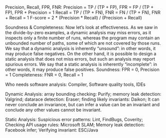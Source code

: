 
Precision, Recall, FPR, FNR:
Precision = TP / (TP + FP), FPR = FP / (TP + FP), FPR + Precision = 1
Recall = TP / (TP + FN), FNR = FN / (TP + FN), FNR + Recall = 1
F-score = 2 * (Precision * Recall) / (Precision + Recall)

Soundness & Completeness:
Now let’s look at effectiveness. As we saw in the divide-by-zero examples, a dynamic analysis may miss errors, as it inspects only a finite number of runs, whereas the program may contain an unbounded number of paths, some of which are not covered by those runs. We say that a dynamic analysis is inherently “unsound”: in other words, it may produce false negatives. On the other hand, it is possible to design a static analysis that does not miss errors, but such an analysis may report spurious errors. We say that a static analysis is inherently “incomplete”: in other words, it may produce false positives.
Soundness: FPR = 0, Precision = 1
Completeness: FNR = 0, Recall = 1


Who needs software analysis: 
Compiler, Software quality tools, IDEs


Dynamic Analysis:
	array bounding checking: Purify; 
	memory leak detection: Valgrind; 
	datarace detection: Eraser;
	finding likely invariants: Daikon;
It can never conclude an invariance, but can infer a value can be an invariant and conclude any other values cannot be invariant.

Static Analysis:
	Suspicious error patterns: Lint, FindBugs, Coverity;
	Checking API usage rules: Microsoft SLAM;
	Memory leak detection: Facebook infer;
	Verifying invariant: ESC/Java





